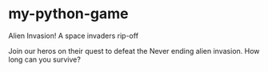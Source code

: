 # my-python-game

Alien Invasion! A space invaders rip-off

Join our heros on their quest to defeat the Never ending alien invasion.
How long can you survive?
